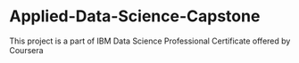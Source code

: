 # Applied-Data-Science-Capstone
This project is a part of IBM Data Science Professional Certificate offered by Coursera
